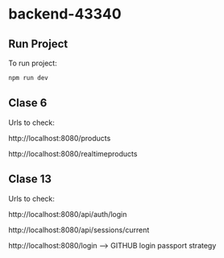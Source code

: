 # backend-43340

## Run Project

To run project:

```bash
npm run dev
```

## Clase 6

Urls to check:

http://localhost:8080/products

http://localhost:8080/realtimeproducts

## Clase 13

Urls to check:

http://localhost:8080/api/auth/login

http://localhost:8080/api/sessions/current

http://localhost:8080/login --> GITHUB login passport strategy
